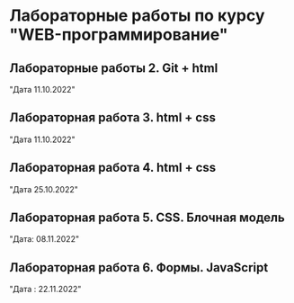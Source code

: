 # Лабораторные работы по курсу "WEB-программирование"

## Лабораторные работы 2. Git + html

"Дата 11.10.2022"


## Лабораторная работа 3. html + css

"Дата 11.10.2022"


## Лабораторная работа 4. html + css

"Дата 25.10.2022"

## Лабораторная работа 5. CSS. Блочная модель

"Дата: 08.11.2022"

## Лабораторная работа 6. Формы. JavaScript

"Дата : 22.11.2022"

